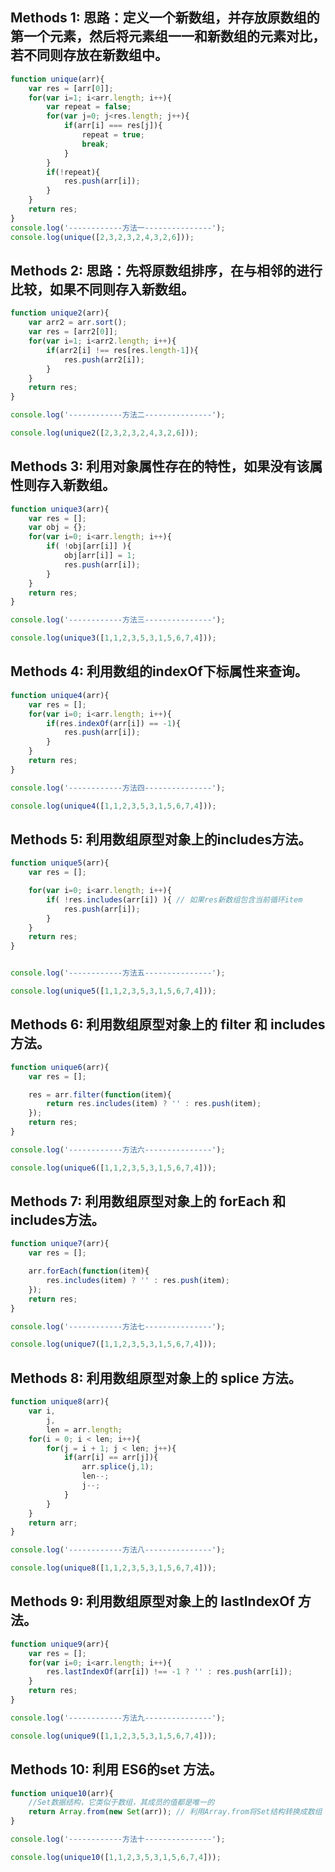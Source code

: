 ## Methods 1: 思路：定义一个新数组，并存放原数组的第一个元素，然后将元素组一一和新数组的元素对比，若不同则存放在新数组中。
```javascript
function unique(arr){
    var res = [arr[0]];
    for(var i=1; i<arr.length; i++){
        var repeat = false;
        for(var j=0; j<res.length; j++){
            if(arr[i] === res[j]){
                repeat = true;
                break;
            }
        }
        if(!repeat){
            res.push(arr[i]);
        }
    }
    return res;
}
console.log('------------方法一---------------');
console.log(unique([2,3,2,3,2,4,3,2,6]));
```
## Methods 2: 思路：先将原数组排序，在与相邻的进行比较，如果不同则存入新数组。
```javascript
function unique2(arr){
    var arr2 = arr.sort();
    var res = [arr2[0]];
    for(var i=1; i<arr2.length; i++){
        if(arr2[i] !== res[res.length-1]){
            res.push(arr2[i]);
        }
    }
    return res;
}

console.log('------------方法二---------------');

console.log(unique2([2,3,2,3,2,4,3,2,6]));
```
## Methods 3: 利用对象属性存在的特性，如果没有该属性则存入新数组。
```javascript
function unique3(arr){
    var res = [];
    var obj = {};
    for(var i=0; i<arr.length; i++){
        if( !obj[arr[i]] ){
            obj[arr[i]] = 1;
            res.push(arr[i]);
        }
    }
    return res;
}

console.log('------------方法三---------------');

console.log(unique3([1,1,2,3,5,3,1,5,6,7,4]));
```

## Methods 4: 利用数组的indexOf下标属性来查询。
```javascript
function unique4(arr){
    var res = [];
    for(var i=0; i<arr.length; i++){
        if(res.indexOf(arr[i]) == -1){
            res.push(arr[i]);
        }
    }
    return res;
}

console.log('------------方法四---------------');

console.log(unique4([1,1,2,3,5,3,1,5,6,7,4]));
```
## Methods 5: 利用数组原型对象上的includes方法。
```javascript
function unique5(arr){
    var res = [];

    for(var i=0; i<arr.length; i++){
        if( !res.includes(arr[i]) ){ // 如果res新数组包含当前循环item
            res.push(arr[i]);
        }
    }
    return res;
}


console.log('------------方法五---------------');

console.log(unique5([1,1,2,3,5,3,1,5,6,7,4]));
```
## Methods 6: 利用数组原型对象上的 filter 和 includes方法。
```javascript
function unique6(arr){
    var res = [];

    res = arr.filter(function(item){
        return res.includes(item) ? '' : res.push(item);
    });
    return res;
}

console.log('------------方法六---------------');

console.log(unique6([1,1,2,3,5,3,1,5,6,7,4]));
```
## Methods 7: 利用数组原型对象上的 forEach 和 includes方法。
```javascript
function unique7(arr){
    var res = [];

    arr.forEach(function(item){
        res.includes(item) ? '' : res.push(item);
    });
    return res;
}

console.log('------------方法七---------------');

console.log(unique7([1,1,2,3,5,3,1,5,6,7,4]));
```
## Methods 8: 利用数组原型对象上的 splice 方法。
```javascript
function unique8(arr){
    var i,
        j,
        len = arr.length;
    for(i = 0; i < len; i++){
        for(j = i + 1; j < len; j++){
            if(arr[i] == arr[j]){
                arr.splice(j,1);
                len--;
                j--;
            }
        }
    }
    return arr;
}

console.log('------------方法八---------------');

console.log(unique8([1,1,2,3,5,3,1,5,6,7,4]));
```
## Methods 9: 利用数组原型对象上的 lastIndexOf 方法。
```javascript
function unique9(arr){
    var res = [];
    for(var i=0; i<arr.length; i++){
        res.lastIndexOf(arr[i]) !== -1 ? '' : res.push(arr[i]);
    }
    return res;
}

console.log('------------方法九---------------');

console.log(unique9([1,1,2,3,5,3,1,5,6,7,4]));
```
## Methods 10: 利用 ES6的set 方法。
```javascript
function unique10(arr){
    //Set数据结构，它类似于数组，其成员的值都是唯一的
    return Array.from(new Set(arr)); // 利用Array.from将Set结构转换成数组
}

console.log('------------方法十---------------');

console.log(unique10([1,1,2,3,5,3,1,5,6,7,4]));
```